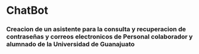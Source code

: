 # ChatBot
### Creacion de un asistente para la consulta y recuperacion de contraseñas y correos electronicos de Personal colaborador y alumnado de la Universidad de Guanajuato

